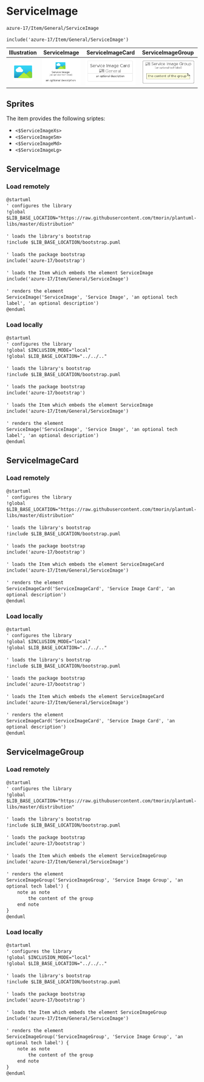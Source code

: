# ServiceImage


```text
azure-17/Item/General/ServiceImage
```

```text
include('azure-17/Item/General/ServiceImage')
```



| Illustration | ServiceImage | ServiceImageCard | ServiceImageGroup |
| :---: | :---: | :---: | :---: |
| ![illustration for Illustration](../../../azure-17/Item/General/ServiceImage.png) | ![illustration for ServiceImage](../../../azure-17/Item/General/ServiceImage.Local.png) | ![illustration for ServiceImageCard](../../../azure-17/Item/General/ServiceImageCard.Local.png) | ![illustration for ServiceImageGroup](../../../azure-17/Item/General/ServiceImageGroup.Local.png) |



## Sprites
The item provides the following sriptes:

- `<$ServiceImageXs>`
- `<$ServiceImageSm>`
- `<$ServiceImageMd>`
- `<$ServiceImageLg>`





## ServiceImage

### Load remotely
```plantuml
@startuml
' configures the library
!global $LIB_BASE_LOCATION="https://raw.githubusercontent.com/tmorin/plantuml-libs/master/distribution"

' loads the library's bootstrap
!include $LIB_BASE_LOCATION/bootstrap.puml

' loads the package bootstrap
include('azure-17/bootstrap')

' loads the Item which embeds the element ServiceImage
include('azure-17/Item/General/ServiceImage')

' renders the element
ServiceImage('ServiceImage', 'Service Image', 'an optional tech label', 'an optional description')
@enduml
```

### Load locally
```plantuml
@startuml
' configures the library
!global $INCLUSION_MODE="local"
!global $LIB_BASE_LOCATION="../../.."

' loads the library's bootstrap
!include $LIB_BASE_LOCATION/bootstrap.puml

' loads the package bootstrap
include('azure-17/bootstrap')

' loads the Item which embeds the element ServiceImage
include('azure-17/Item/General/ServiceImage')

' renders the element
ServiceImage('ServiceImage', 'Service Image', 'an optional tech label', 'an optional description')
@enduml
```

## ServiceImageCard

### Load remotely
```plantuml
@startuml
' configures the library
!global $LIB_BASE_LOCATION="https://raw.githubusercontent.com/tmorin/plantuml-libs/master/distribution"

' loads the library's bootstrap
!include $LIB_BASE_LOCATION/bootstrap.puml

' loads the package bootstrap
include('azure-17/bootstrap')

' loads the Item which embeds the element ServiceImageCard
include('azure-17/Item/General/ServiceImage')

' renders the element
ServiceImageCard('ServiceImageCard', 'Service Image Card', 'an optional description')
@enduml
```

### Load locally
```plantuml
@startuml
' configures the library
!global $INCLUSION_MODE="local"
!global $LIB_BASE_LOCATION="../../.."

' loads the library's bootstrap
!include $LIB_BASE_LOCATION/bootstrap.puml

' loads the package bootstrap
include('azure-17/bootstrap')

' loads the Item which embeds the element ServiceImageCard
include('azure-17/Item/General/ServiceImage')

' renders the element
ServiceImageCard('ServiceImageCard', 'Service Image Card', 'an optional description')
@enduml
```

## ServiceImageGroup

### Load remotely
```plantuml
@startuml
' configures the library
!global $LIB_BASE_LOCATION="https://raw.githubusercontent.com/tmorin/plantuml-libs/master/distribution"

' loads the library's bootstrap
!include $LIB_BASE_LOCATION/bootstrap.puml

' loads the package bootstrap
include('azure-17/bootstrap')

' loads the Item which embeds the element ServiceImageGroup
include('azure-17/Item/General/ServiceImage')

' renders the element
ServiceImageGroup('ServiceImageGroup', 'Service Image Group', 'an optional tech label') {
    note as note
        the content of the group
    end note
}
@enduml
```

### Load locally
```plantuml
@startuml
' configures the library
!global $INCLUSION_MODE="local"
!global $LIB_BASE_LOCATION="../../.."

' loads the library's bootstrap
!include $LIB_BASE_LOCATION/bootstrap.puml

' loads the package bootstrap
include('azure-17/bootstrap')

' loads the Item which embeds the element ServiceImageGroup
include('azure-17/Item/General/ServiceImage')

' renders the element
ServiceImageGroup('ServiceImageGroup', 'Service Image Group', 'an optional tech label') {
    note as note
        the content of the group
    end note
}
@enduml
```

